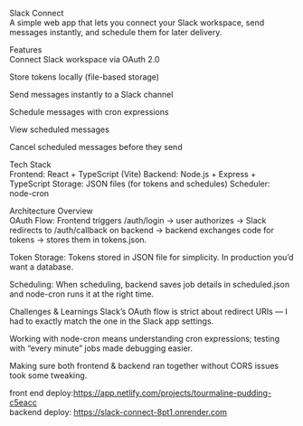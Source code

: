 Slack Connect<br>
A simple web app that lets you connect your Slack workspace, send messages instantly, and schedule them for later delivery.

Features<br>
Connect Slack workspace via OAuth 2.0

Store tokens locally (file-based storage)

Send messages instantly to a Slack channel

Schedule messages with cron expressions

View scheduled messages

Cancel scheduled messages before they send

Tech Stack<br>
Frontend: React + TypeScript (Vite)
Backend: Node.js + Express + TypeScript
Storage: JSON files (for tokens and schedules)
Scheduler: node-cron

Architecture Overview<br>
OAuth Flow:
Frontend triggers /auth/login → user authorizes → Slack redirects to /auth/callback on backend → backend exchanges code for tokens → stores them in tokens.json.

Token Storage:
Tokens stored in JSON file for simplicity. In production you’d want a database.

Scheduling:
When scheduling, backend saves job details in scheduled.json and node-cron runs it at the right time.

Challenges & Learnings
Slack’s OAuth flow is strict about redirect URIs — I had to exactly match the one in the Slack app settings.

Working with node-cron means understanding cron expressions; testing with “every minute” jobs made debugging easier.

Making sure both frontend & backend ran together without CORS issues took some tweaking.
<br>

front end deploy:https://app.netlify.com/projects/tourmaline-pudding-c5eacc<br>
backend deploy: https://slack-connect-8pt1.onrender.com
